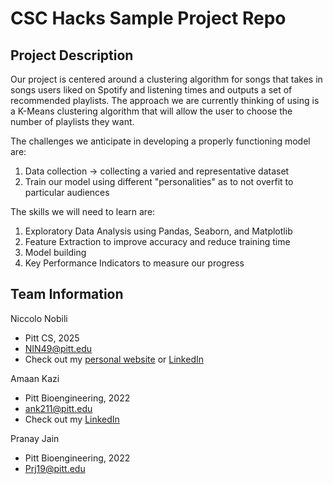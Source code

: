 # CSC Hacks Sample Project Repo

## Project Description

Our project is centered around a clustering algorithm for songs that takes in songs users liked on Spotify and listening times and outputs a set of recommended playlists. The approach we are currently thinking of using is a K-Means clustering algorithm that will allow the user to choose the number of playlists they want.

The challenges we anticipate in developing a properly functioning model are:

  1. Data collection -> collecting a varied and representative dataset
  2. Train our model using different "personalities" as to not overfit to particular audiences

The skills we will need to learn are:

  1. Exploratory Data Analysis using Pandas, Seaborn, and Matplotlib
  2. Feature Extraction to improve accuracy and reduce training time
  3. Model building
  4. Key Performance Indicators to measure our progress


## Team Information

Niccolo Nobili
* Pitt CS, 2025
* NIN49@pitt.edu
* Check out my [personal website](https://niccolonobili.netlify.app/) or [LinkedIn](https://www.linkedin.com/in/niccolonobili/)

Amaan Kazi
* Pitt Bioengineering, 2022
* ank211@pitt.edu
* Check out my [LinkedIn](https://www.linkedin.com/in/amaan-kazi-64a682191)

Pranay Jain
* Pitt Bioengineering, 2022
* Prj19@pitt.edu